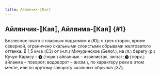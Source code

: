 ```yaml
---
title: Айлянчик-⟦Кая⟧
---
```

## Айлянчик-⟦Кая⟧, Айлянма-⟦Кая⟧ {#1}

Безлесное плато с плавным подъемом к ⦅Ю⦆; с трех сторон, кроме северной, ограничено скальными слоистыми обрывами желтоватого оттенка. В 1,5 км к ⦅СЗ⦆ от ⦅н.п.⦆ Мичуринское ⦅Белог.⦆, на ⦅л.⦆ берегу ⦅р.⦆ Кучук-Карасу – ❶ ⦅тюрк.⦆ айланчык – извилистая, зигзаг; ❷ ⦅тюрк.⦆ айланма – поворот; водоворот – ⦅возм.⦆, по характеру реки в этом месте, или по крутому завороту скальных обрывов ⦃З7⦄.
